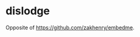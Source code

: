 # dislodge

Opposite of <https://github.com/zakhenry/embedme>.

<!--
dislodge/README.md
Copyright Keith Maxwell
SPDX-License-Identifier: CC0-1.0
-->

<!-- vim: set filetype=markdown.htmlCommentNoSpell : -->
